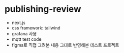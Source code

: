# publishing-review

- next.js
- css framework: tailwind
- grafana 사용
- mqtt test code
- figma로 직접 그려본 내용 그대로 반영해본 테스트 프로젝트
